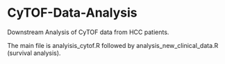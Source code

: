 # CyTOF-Data-Analysis
Downstream Analysis of CyTOF data from HCC patients.


The main file is analyisis_cytof.R followed by analysis_new_clinical_data.R (survival analysis).

